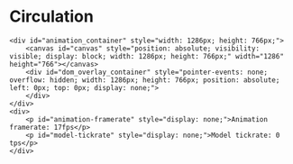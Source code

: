 # Circulation

  <script src="createjs-2015.js"></script>

  <link rel="stylesheet" type="text/css" href="css_003.css">
  <link rel="stylesheet" type="text/css" href="css.css">
  <link rel="stylesheet" type="text/css" href="css_004.css">
  <link rel="stylesheet" type="text/css" href="css_002.css">

  <script src="animate.js"></script>
  <script src="jquery-2.js" style=""></script>
  <script src="anwidget.js" style=""></script>
  <script src="textinput.js" style=""></script>
  <script src="ObehovySystem.js"></script>
  <script src="model.js"></script>
  <script src="fmi.js"></script>
  <script src="init.js"></script>

    <div id="animation_container" style="width: 1286px; height: 766px;">
        <canvas id="canvas" style="position: absolute; visibility: visible; display: block; width: 1286px; height: 766px;" width="1286" height="766"></canvas>
        <div id="dom_overlay_container" style="pointer-events: none; overflow: hidden; width: 1286px; height: 766px; position: absolute; left: 0px; top: 0px; display: none;">
        </div>
    </div>
    <div>
        <p id="animation-framerate" style="display: none;">Animation framerate: 17fps</p>
        <p id="model-tickrate" style="display: none;">Model tickrate: 0 tps</p>
    </div>
